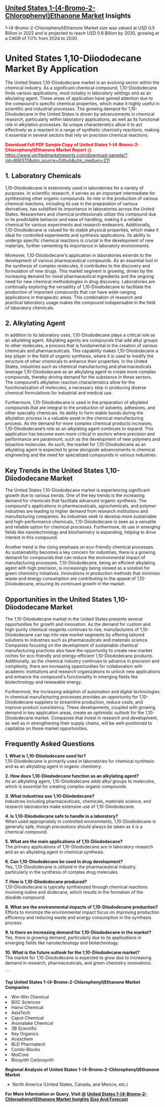 <h2><a href="https://www.verifiedmarketreports.com/download-sample/?rid=899370&amp;utm_source=Github&amp;utm_medium=211" target="_blank">United States 1-(4-Bromo-2-Chlorophenyl)Ethanone Market</a> Insights</h2><p>1-(4-Bromo-2-Chlorophenyl)Ethanone Market size was valued at USD 0.5 Billion in 2022 and is projected to reach USD 0.8 Billion by 2030, growing at a CAGR of 7.0% from 2024 to 2030.</p><p><h1>United States 1,10-Diiododecane Market By Application</h1><p>The United States 1,10-Diiododecane market is an evolving sector within the chemical industry. As a significant chemical compound, 1,10-Diiododecane finds various applications, most notably in laboratory settings and as an alkylating agent. These areas of application have gained attention due to the compound's specific chemical properties, which make it highly useful in scientific and industrial processes. The growing demand for 1,10-Diiododecane in the United States is driven by advancements in chemical research, particularly within laboratory applications, as well as its functional role in alkylation processes. Its unique characteristics allow it to act effectively as a reactant in a range of synthetic chemistry reactions, making it essential in several sectors that rely on precision chemical reactions.</p><p><p><span class=""><span style="color: #ff0000;"><strong>Download Full PDF Sample Copy of United States 1-(4-Bromo-2-Chlorophenyl)Ethanone Market Report</strong> @ </span><a href="https://www.verifiedmarketreports.com/download-sample/?rid=899370&amp;utm_source=Github&amp;utm_medium=211" target="_blank">https://www.verifiedmarketreports.com/download-sample/?rid=899370&amp;utm_source=Github&amp;utm_medium=211</a></span></p></p><h2>1. Laboratory Chemicals</h2><p>1,10-Diiododecane is extensively used in laboratories for a variety of purposes. In scientific research, it serves as an important intermediate for synthesizing other organic compounds. Its role in the production of various chemical reactions, including its use in the preparation of various derivatives, has solidified its importance in laboratories across the United States. Researchers and chemical professionals utilize this compound due to its predictable behavior and ease of handling, making it a reliable chemical for various experiments and research endeavors. Additionally, 1,10-Diiododecane is valued for its stable physical properties, which make it ideal for controlled experiments and synthesis applications. Its ability to undergo specific chemical reactions is crucial in the development of new materials, further cementing its importance in laboratory environments.</p><p>Moreover, 1,10-Diiododecane's application in laboratories extends to the development of various pharmaceutical compounds. As an essential tool in the synthesis of complex molecules, it contributes to the discovery and formulation of new drugs. This market segment is growing, driven by the increasing demand for novel pharmaceutical ingredients and the ongoing need for new chemical methodologies in drug discovery. Laboratories are continually exploring the versatility of 1,10-Diiododecane to facilitate the production of important compounds that can have wide-ranging applications in therapeutic areas. This combination of research and practical laboratory usage makes the compound indispensable in the field of laboratory chemicals.</p><h2>2. Alkylating Agent</h2><p>In addition to its laboratory uses, 1,10-Diiododecane plays a critical role as an alkylating agent. Alkylating agents are compounds that add alkyl groups to other molecules, a process that is fundamental in the creation of various chemicals and pharmaceuticals. This capability makes 1,10-Diiododecane a key player in the field of organic synthesis, where it is used to modify the structure of other chemicals to enhance their properties. In the United States, industries such as chemical manufacturing and pharmaceuticals leverage 1,10-Diiododecane as an alkylating agent to create more complex compounds, thereby driving demand for the substance in these sectors. The compound’s alkylation reaction characteristics allow for the functionalization of molecules, a necessary step in producing diverse chemical formulations for industrial and medical use.</p><p>Furthermore, 1,10-Diiododecane is used in the preparation of alkylated compounds that are integral to the production of solvents, adhesives, and other specialty chemicals. Its ability to form stable bonds during the alkylation process is a valuable asset in the chemical manufacturing process. As the demand for more complex chemical products increases, 1,10-Diiododecane’s role as an alkylating agent continues to expand. This application has become even more critical in sectors where precision and performance are paramount, such as the development of new polymers and bioactive molecules. As such, the market for 1,10-Diiododecane as an alkylating agent is expected to grow alongside advancements in chemical engineering and the need for specialized compounds in various industries.</p><h2>Key Trends in the United States 1,10-Diiododecane Market</h2><p>The United States 1,10-Diiododecane market is experiencing significant growth due to various trends. One of the key trends is the increasing demand for chemicals that facilitate advanced organic synthesis. The compound's applications in pharmaceuticals, agrochemicals, and polymer industries are leading to higher demand from research institutions and manufacturing companies. As industries seek to develop more sustainable and high-performance chemicals, 1,10-Diiododecane is seen as a versatile and reliable option for chemical processes. Furthermore, its use in emerging fields like nanotechnology and biochemistry is expanding, helping to drive interest in this compound.</p><p>Another trend is the rising emphasis on eco-friendly chemical processes. As sustainability becomes a key concern for industries, there is a growing demand for compounds that can reduce the environmental impact of manufacturing processes. 1,10-Diiododecane, being an efficient alkylating agent with high precision, is increasingly being viewed as a solution for green chemistry initiatives. Innovations in production methods that minimize waste and energy consumption are contributing to the appeal of 1,10-Diiododecane, ensuring its continued growth in the market.</p><h2>Opportunities in the United States 1,10-Diiododecane Market</h2><p>The 1,10-Diiododecane market in the United States presents several opportunities for growth and innovation. As the demand for custom and high-purity chemical reagents continues to rise, manufacturers of 1,10-Diiododecane can tap into new market segments by offering tailored solutions to industries such as pharmaceuticals and materials science. Companies focusing on the development of sustainable chemical manufacturing practices also have the opportunity to create new market niches for eco-friendly and energy-efficient 1,10-Diiododecane products. Additionally, as the chemical industry continues to advance in precision and complexity, there are increasing opportunities for collaboration with academic institutions and research organizations to unlock new applications and enhance the compound's functionality in emerging fields like biotechnology and renewable energy.</p><p>Furthermore, the increasing adoption of automation and digital technologies in chemical manufacturing processes provides an opportunity for 1,10-Diiododecane suppliers to streamline production, reduce costs, and improve product consistency. These developments, coupled with growing demand in key application areas, create an optimistic outlook for the 1,10-Diiododecane market. Companies that invest in research and development, as well as in strengthening their supply chains, will be well-positioned to capitalize on these market opportunities.</p><h2>Frequently Asked Questions</h2><p><b>1. What is 1,10-Diiododecane used for?</b><br>1,10-Diiododecane is primarily used in laboratories for chemical synthesis and as an alkylating agent in organic chemistry.</p><p><b>2. How does 1,10-Diiododecane function as an alkylating agent?</b><br>As an alkylating agent, 1,10-Diiododecane adds alkyl groups to molecules, which is essential for creating complex organic compounds.</p><p><b>3. What industries use 1,10-Diiododecane?</b><br>Industries including pharmaceuticals, chemicals, materials science, and research laboratories make extensive use of 1,10-Diiododecane.</p><p><b>4. Is 1,10-Diiododecane safe to handle in a laboratory?</b><br>When used appropriately in controlled environments, 1,10-Diiododecane is generally safe, though precautions should always be taken as it is a chemical compound.</p><p><b>5. What are the main applications of 1,10-Diiododecane?</b><br>The primary applications of 1,10-Diiododecane are in laboratory research and as an alkylating agent in chemical synthesis.</p><p><b>6. Can 1,10-Diiododecane be used in drug development?</b><br>Yes, 1,10-Diiododecane is utilized in the pharmaceutical industry, particularly in the synthesis of complex drug molecules.</p><p><b>7. How is 1,10-Diiododecane produced?</b><br>1,10-Diiododecane is typically synthesized through chemical reactions involving iodine and dodecane, which results in the formation of the diiodide compound.</p><p><b>8. What are the environmental impacts of 1,10-Diiododecane production?</b><br>Efforts to minimize the environmental impact focus on improving production efficiency and reducing waste and energy consumption in the synthesis process.</p><p><b>9. Is there an increasing demand for 1,10-Diiododecane in the market?</b><br>Yes, there is growing demand, particularly due to its applications in emerging fields like nanotechnology and biotechnology.</p><p><b>10. What is the future outlook for the 1,10-Diiododecane market?</b><br>The market for 1,10-Diiododecane is expected to grow due to increasing demand in research, pharmaceuticals, and green chemistry innovations.</p>```</p><p><strong>Top United States 1-(4-Bromo-2-Chlorophenyl)Ethanone Market Companies</strong></p><div data-test-id=""><p><li>Win-Win Chemical</li><li> BOC Sciences</li><li> Hairui Chemical</li><li> AstaTech</li><li> Capot Chemical</li><li> Aromalake Chemical</li><li> 3B Scientific</li><li> Key Organics</li><li> Aceschem</li><li> BLD Pharmatech</li><li> Combi-Blocks</li><li> MolCore</li><li> Biosynth Carbosynth</li></p><div><strong>Regional Analysis of&nbsp;United States 1-(4-Bromo-2-Chlorophenyl)Ethanone Market</strong></div><ul><li dir="ltr"><p dir="ltr">North America&nbsp;(United States, Canada, and Mexico, etc.)</p></li></ul><p><strong>For More Information or Query, Visit @&nbsp;</strong><strong><a href="https://www.verifiedmarketreports.com/product/1-4-bromo-2-chlorophenyl-ethanone-market/?utm_source=Github&amp;utm_medium=211" target="_blank">United States 1-(4-Bromo-2-Chlorophenyl)Ethanone Market Insights Size And Forecast</a></strong></p></div>
